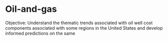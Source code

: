 # Oil-and-gas
Objective: Understand the thematic trends associated with oil well cost components associated with some regions in the United States and develop informed predictions on the same
